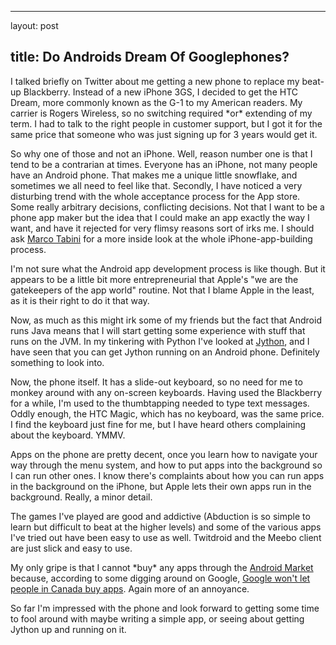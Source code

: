 <hr />

<p>layout: post</p>

<h2>title: Do Androids Dream Of Googlephones?</h2>

<p>I talked briefly on Twitter about me getting a new phone to replace my beat-up Blackberry.  Instead of a new iPhone 3GS, I decided to get the HTC Dream, more commonly known as the G-1 to my American readers.  My carrier is Rogers Wireless, so no switching required *or* extending of my term.  I had to talk to the right people in customer support, but I got it for the same price that someone who was just signing up for 3 years would get it.</p>

<p>
So why one of those and not an iPhone.  Well, reason number one is that I tend to be a contrarian at times.  Everyone has an iPhone, not many people have an Android phone.  That makes me a unique little snowflake, and sometimes we all need to feel like that.  Secondly, I have noticed a very disturbing trend with the whole acceptance process for the App store.  Some really arbitrary decisions, conflicting decisions.  Not that I want to be a phone app maker but the idea that I could make an app exactly the way I want, and have it rejected for very flimsy reasons sort of irks me.  I should ask <a href="http://mtabini.blogspot.com/">Marco Tabini</a> for a more inside look at the whole iPhone-app-building process.</p>

<p>
I'm not sure what the Android app development process is like though. But it appears to be a little bit more entrepreneurial that Apple's "we are the gatekeepers of the app world" routine.  Not that I blame Apple in the least, as it is their right to do it that way.
</p>

<p>
Now, as much as this might irk some of my friends but the fact that Android runs Java means that I will start getting some experience with stuff that runs on the JVM.  In my tinkering with Python I've looked at <a href="http://www.jython.org/">Jython</a>, and I have seen that you can get Jython running on an Android phone.  Definitely something to look into.
</p>

<p>
Now, the phone itself.  It has a slide-out keyboard, so no need for me to monkey around with any on-screen keyboards.  Having used the Blackberry for a while, I'm used to the thumbtapping needed to type text messages.  Oddly enough, the HTC Magic, which has no keyboard, was the same price.  I find the keyboard just fine for me, but I have heard others complaining about the keyboard.  YMMV.
</p>

<p>
Apps on the phone are pretty decent, once you learn how to navigate your way through the menu system, and how to put apps into the background so I can run other ones. I know there's complaints about how you can run apps in the background on the iPhone, but Apple lets their own apps run in the background.  Really, a minor detail.
</p>

<p>
The games I've played are good and addictive (Abduction is so simple to learn but difficult to beat at the higher levels) and some of the various apps I've tried out have been easy to use as well.  Twitdroid and the Meebo client are just slick and easy to use.
</p>

<p>
My only gripe is that I cannot *buy* any apps through the <a href="http://www.android.com/market/">Android Market</a> because, according to some digging around on Google, <a href="http://www.google.com/support/androidmarket/bin/answer.py?hl=en&answer=138294">Google won't let people in Canada buy apps</a>.  Again more of an annoyance.
</p>

<p>
So far I'm impressed with the phone and look forward to getting some time to fool around with maybe writing a simple app, or seeing about getting Jython up and running on it.
</p>
